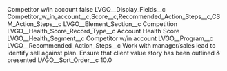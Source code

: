 <?xml version="1.0" encoding="UTF-8"?>
<CustomMetadata xmlns="http://soap.sforce.com/2006/04/metadata" xmlns:xsi="http://www.w3.org/2001/XMLSchema-instance" xmlns:xsd="http://www.w3.org/2001/XMLSchema">
    <label>Competitor w/in account</label>
    <protected>false</protected>
    <values>
        <field>LVGO__Display_Fields__c</field>
        <value xsi:type="xsd:string">Competitor_w_in_account__c,Score__c,Recommended_Action_Steps__c,CSM_Action_Steps__c</value>
    </values>
    <values>
        <field>LVGO__Element_Section__c</field>
        <value xsi:type="xsd:string">Competition</value>
    </values>
    <values>
        <field>LVGO__Health_Score_Record_Type__c</field>
        <value xsi:type="xsd:string">Account Health Score</value>
    </values>
    <values>
        <field>LVGO__Health_Segment__c</field>
        <value xsi:type="xsd:string">Competitor w/in account</value>
    </values>
    <values>
        <field>LVGO__Program__c</field>
        <value xsi:nil="true"/>
    </values>
    <values>
        <field>LVGO__Recommended_Action_Steps__c</field>
        <value xsi:type="xsd:string">Work with manager/sales lead to identify sell against plan. 
Ensure that client value story has been outlined &amp; presented</value>
    </values>
    <values>
        <field>LVGO__Sort_Order__c</field>
        <value xsi:type="xsd:double">10.0</value>
    </values>
</CustomMetadata>
